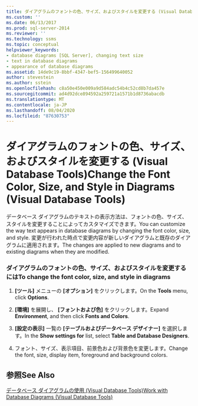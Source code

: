 ```yaml
---
title: ダイアグラムのフォントの色、サイズ、およびスタイルを変更する (Visual Database Tools) |Microsoft Docs
ms.custom: ''
ms.date: 06/13/2017
ms.prod: sql-server-2014
ms.reviewer: ''
ms.technology: ssms
ms.topic: conceptual
helpviewer_keywords:
- database diagrams [SQL Server], changing text size
- text in database diagrams
- appearance of database diagrams
ms.assetid: 14de9c19-8bbf-4347-bef5-156499640052
author: stevestein
ms.author: sstein
ms.openlocfilehash: c8a50e450e009a9d584adc54b4c52cd8b7da457e
ms.sourcegitcommit: ad4d92dce894592a259721a1571b1d8736abacdb
ms.translationtype: MT
ms.contentlocale: ja-JP
ms.lasthandoff: 08/04/2020
ms.locfileid: "87630753"
---
```

# <a name="change-the-font-color-size-and-style-in-diagrams-visual-database-tools"></a><span data-ttu-id="18d5d-102">ダイアグラムのフォントの色、サイズ、およびスタイルを変更する (Visual Database Tools)</span><span class="sxs-lookup"><span data-stu-id="18d5d-102">Change the Font Color, Size, and Style in Diagrams (Visual Database Tools)</span></span>
  <span data-ttu-id="18d5d-103">データベース ダイアグラムのテキストの表示方法は、フォントの色、サイズ、スタイルを変更することによってカスタマイズできます。</span><span class="sxs-lookup"><span data-stu-id="18d5d-103">You can customize the way text appears in database diagrams by changing the font color, size, and style.</span></span> <span data-ttu-id="18d5d-104">変更が行われた時点で変更内容が新しいダイアグラムと既存のダイアグラムに適用されます。</span><span class="sxs-lookup"><span data-stu-id="18d5d-104">The changes are applied to new diagrams and to existing diagrams when they are modified.</span></span>  
  
### <a name="to-change-the-font-color-size-and-style-in-diagrams"></a><span data-ttu-id="18d5d-105">ダイアグラムのフォントの色、サイズ、およびスタイルを変更するには</span><span class="sxs-lookup"><span data-stu-id="18d5d-105">To change the font color, size, and style in diagrams</span></span>  
  
1.  <span data-ttu-id="18d5d-106">**[ツール]** メニューの **[オプション]** をクリックします。</span><span class="sxs-lookup"><span data-stu-id="18d5d-106">On the **Tools** menu, click **Options**.</span></span>  
  
2.  <span data-ttu-id="18d5d-107">**[環境]** を展開し、 **[フォントおよび色]** をクリックします。</span><span class="sxs-lookup"><span data-stu-id="18d5d-107">Expand **Environment**, and then click **Fonts and Colors**.</span></span>  
  
3.  <span data-ttu-id="18d5d-108">**[設定の表示]** 一覧の **[テーブルおよびデータベース デザイナー]** を選択します。</span><span class="sxs-lookup"><span data-stu-id="18d5d-108">In the **Show settings for** list, select **Table and Database Designers**.</span></span>  
  
4.  <span data-ttu-id="18d5d-109">フォント、サイズ、表示項目、前景色および背景色を変更します。</span><span class="sxs-lookup"><span data-stu-id="18d5d-109">Change the font, size, display item, foreground and background colors.</span></span>  
  
## <a name="see-also"></a><span data-ttu-id="18d5d-110">参照</span><span class="sxs-lookup"><span data-stu-id="18d5d-110">See Also</span></span>  
 [<span data-ttu-id="18d5d-111">データベース ダイアグラムの使用 (Visual Database Tools)</span><span class="sxs-lookup"><span data-stu-id="18d5d-111">Work with Database Diagrams &#40;Visual Database Tools&#41;</span></span>](visual-database-tools.md)  
  
  
